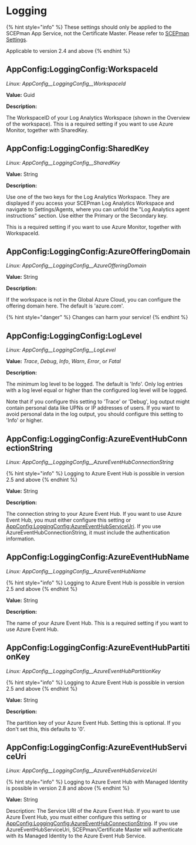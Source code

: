 # Logging

{% hint style="info" %}
These settings should only be applied to the SCEPman App Service, not the Certificate Master. Please refer to [SCEPman Settings](../).

Applicable to version 2.4 and above
{% endhint %}

## AppConfig:LoggingConfig:WorkspaceId

_Linux: AppConfig\_\_LoggingConfig\_\_WorkspaceId_

**Value:** Guid

**Description:**

The WorkspaceID of your Log Analytics Workspace (shown in the Overview of the workspace). This is a required setting if you want to use Azure Monitor, together with SharedKey.

## AppConfig:LoggingConfig:SharedKey

_Linux: AppConfig\_\_LoggingConfig\_\_SharedKey_

**Value:** String

**Description:**

Use one of the two keys for the Log Analytics Workspace. They are displayed if you access your SCEPman Log Analytics Workspace and navigate to Settings/Agents, where you can unfold the "Log Analytics agent instructions" section. Use either the Primary or the Secondary key.

This is a required setting if you want to use Azure Monitor, together with WorkspaceId.

## AppConfig:LoggingConfig:AzureOfferingDomain

_Linux: AppConfig\_\_LoggingConfig\_\_AzureOfferingDomain_

**Value:** String

**Description:**

If the workspace is not in the Global Azure Cloud, you can configure the offering domain here. The default is 'azure.com'.

{% hint style="danger" %}
Changes can harm your service!
{% endhint %}

## AppConfig:LoggingConfig:LogLevel

_Linux: AppConfig\_\_LoggingConfig\_\_LogLevel_

**Value:** _Trace_, _Debug_, _Info_, _Warn_, _Error_, or _Fatal_

**Description:**

The minimum log level to be logged. The default is 'Info'. Only log entries with a log level equal or higher than the configured log level will be logged.

Note that if you configure this setting to 'Trace' or 'Debug', log output might contain personal data like UPNs or IP addresses of users. If you want to avoid personal data in the log output, you should configure this setting to 'Info' or higher.

## AppConfig:LoggingConfig:AzureEventHubConnectionString

_Linux: AppConfig\_\_LoggingConfig\_\_AzureEventHubConnectionString_

{% hint style="info" %}
Logging to Azure Event Hub is possible in version 2.5 and above
{% endhint %}

**Value:** String

**Description:**

The connection string to your Azure Event Hub. If you want to use Azure Event Hub, you must either configure this setting or [AppConfig:LoggingConfig:AzureEventHubServiceUri](logging.md#appconfig-loggingconfig-azureeventhubserviceuri). If you use AzureEventHubConnectionString, it must include the authentication information.

## AppConfig:LoggingConfig:AzureEventHubName

_Linux: AppConfig\_\_LoggingConfig\_\_AzureEventHubName_

{% hint style="info" %}
Logging to Azure Event Hub is possible in version 2.5 and above
{% endhint %}

**Value:** String

**Description:**

The name of your Azure Event Hub. This is a required setting if you want to use Azure Event Hub.

## AppConfig:LoggingConfig:AzureEventHubPartitionKey

_Linux: AppConfig\_\_LoggingConfig\_\_AzureEventHubPartitionKey_

{% hint style="info" %}
Logging to Azure Event Hub is possible in version 2.5 and above
{% endhint %}

**Value:** String

**Description:**

The partition key of your Azure Event Hub. Setting this is optional. If you don't set this, this defaults to '0'.

## AppConfig:LoggingConfig:AzureEventHubServiceUri

_Linux: AppConfig\_\_LoggingConfig\_\_AzureEventHubServiceUri_

{% hint style="info" %}
Logging to Azure Event Hub with Managed Identity is possible in version 2.8 and above
{% endhint %}

**Value:** String

Description: The Service URI of the Azure Event Hub. If you want to use Azure Event Hub, you must either configure this setting or [AppConfig:LoggingConfig:AzureEventHubConnectionString](logging.md#appconfig-loggingconfig-azureeventhubconnectionstring). If you use AzureEventHubServiceUri, SCEPman/Certificate Master will authenticate with its Managed Identity to the Azure Event Hub Service.
